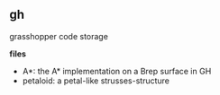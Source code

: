 ## gh
grasshopper code storage

**files**
* A*: the A* implementation on a Brep surface in GH
* petaloid: a petal-like strusses-structure
